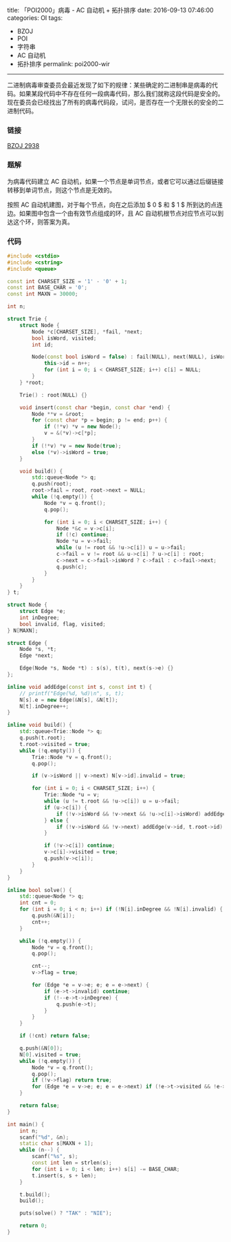 title: 「POI2000」病毒 - AC 自动机 + 拓扑排序
date: 2016-09-13 07:46:00
categories: OI
tags:
  - BZOJ
  - POI
  - 字符串
  - AC 自动机
  - 拓扑排序
permalink: poi2000-wir
---

二进制病毒审查委员会最近发现了如下的规律：某些确定的二进制串是病毒的代码。如果某段代码中不存在任何一段病毒代码，那么我们就称这段代码是安全的。现在委员会已经找出了所有的病毒代码段，试问，是否存在一个无限长的安全的二进制代码。

<!-- more -->

### 链接
[BZOJ 2938](http://www.lydsy.com/JudgeOnline/problem.php?id=2938)

### 题解
为病毒代码建立 AC 自动机，如果一个节点是单词节点，或者它可以通过后缀链接转移到单词节点，则这个节点是无效的。

按照 AC 自动机建图，对于每个节点，向在之后添加 $ 0 $ 和 $ 1 $ 所到达的点连边。如果图中包含一个由有效节点组成的环，且 AC 自动机根节点对应节点可以到达这个环，则答案为真。

### 代码
```c++
#include <cstdio>
#include <cstring>
#include <queue>

const int CHARSET_SIZE = '1' - '0' + 1;
const int BASE_CHAR = '0';
const int MAXN = 30000;

int n;

struct Trie {
	struct Node {
		Node *c[CHARSET_SIZE], *fail, *next;
		bool isWord, visited;
		int id;

		Node(const bool isWord = false) : fail(NULL), next(NULL), isWord(isWord), visited(false) {
			this->id = n++;
			for (int i = 0; i < CHARSET_SIZE; i++) c[i] = NULL;
		}
	} *root;

	Trie() : root(NULL) {}

	void insert(const char *begin, const char *end) {
		Node **v = &root;
		for (const char *p = begin; p != end; p++) {
			if (!*v) *v = new Node();
			v = &(*v)->c[*p];
		}
		if (!*v) *v = new Node(true);
		else (*v)->isWord = true;
	}

	void build() {
		std::queue<Node *> q;
		q.push(root);
		root->fail = root, root->next = NULL;
		while (!q.empty()) {
			Node *v = q.front();
			q.pop();

			for (int i = 0; i < CHARSET_SIZE; i++) {
				Node *&c = v->c[i];
				if (!c) continue;
				Node *u = v->fail;
				while (u != root && !u->c[i]) u = u->fail;
				c->fail = v != root && u->c[i] ? u->c[i] : root;
				c->next = c->fail->isWord ? c->fail : c->fail->next;
				q.push(c);
			}
		}
	}
} t;

struct Node {
	struct Edge *e;
	int inDegree;
	bool invalid, flag, visited;
} N[MAXN];

struct Edge {
	Node *s, *t;
	Edge *next;

	Edge(Node *s, Node *t) : s(s), t(t), next(s->e) {}
};

inline void addEdge(const int s, const int t) {
	// printf("Edge(%d, %d)\n", s, t);
	N[s].e = new Edge(&N[s], &N[t]);
	N[t].inDegree++;
}

inline void build() {
	std::queue<Trie::Node *> q;
	q.push(t.root);
	t.root->visited = true;
	while (!q.empty()) {
		Trie::Node *v = q.front();
		q.pop();

		if (v->isWord || v->next) N[v->id].invalid = true;

		for (int i = 0; i < CHARSET_SIZE; i++) {
			Trie::Node *u = v;
			while (u != t.root && !u->c[i]) u = u->fail;
			if (u->c[i]) {
				if (!v->isWord && !v->next && !u->c[i]->isWord) addEdge(v->id, u->c[i]->id);
			} else {
				if (!v->isWord && !v->next) addEdge(v->id, t.root->id);
			}

			if (!v->c[i]) continue;
			v->c[i]->visited = true;
			q.push(v->c[i]);
		}
	}
}

inline bool solve() {
	std::queue<Node *> q;
	int cnt = 0;
	for (int i = 0; i < n; i++) if (!N[i].inDegree && !N[i].invalid) {
		q.push(&N[i]);
		cnt++;
	}

	while (!q.empty()) {
		Node *v = q.front();
		q.pop();

		cnt--;
		v->flag = true;

		for (Edge *e = v->e; e; e = e->next) {
			if (e->t->invalid) continue;
			if (!--e->t->inDegree) {
				q.push(e->t);
			}
		}
	}

	if (!cnt) return false;

	q.push(&N[0]);
	N[0].visited = true;
	while (!q.empty()) {
		Node *v = q.front();
		q.pop();
		if (!v->flag) return true;
		for (Edge *e = v->e; e; e = e->next) if (!e->t->visited && !e->t->invalid) e->t->visited = true, q.push(e->t);
	}

	return false;
}

int main() {
	int n;
	scanf("%d", &n);
	static char s[MAXN + 1];
	while (n--) {
		scanf("%s", s);
		const int len = strlen(s);
		for (int i = 0; i < len; i++) s[i] -= BASE_CHAR;
		t.insert(s, s + len);
	}

	t.build();
	build();

	puts(solve() ? "TAK" : "NIE");

	return 0;
}
```